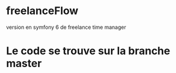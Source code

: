 # freelanceFlow
version en symfony 6 de freelance time manager
# Le code se trouve sur la branche master
